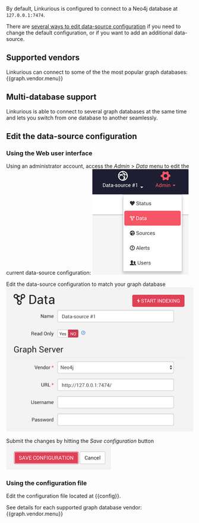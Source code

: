 By default, Linkurious is configured to connect to a Neo4j database at `127.0.0.1:7474`.

There are [several ways to edit data-source configuration](#edit-the-data-source-configuration)
if you need to change the default configuration, or if you want to add an additional data-source.

## Supported vendors

Linkurious can connect to some of the the most popular graph databases:
{{graph.vendor.menu}}

## Multi-database support

Linkurious is able to connect to several graph databases at the same time
and lets you switch from one database to another seamlessly.

## Edit the data-source configuration

### Using the Web user interface

Using an administrator account, access the *Admin* > *Data* menu to edit the current data-source configuration:
![admin-data menu](menu-data.png)

Edit the data-source configuration to match your graph database
![edit data-source configuration form](edit-source-form.png)

Submit the changes by hitting the *Save configuration* button
![save data-source configuration](edit-source-submit.png)

### Using the configuration file

Edit the configuration file located at {{config}}.

See details for each supported graph database vendor:
{{graph.vendor.menu}}
